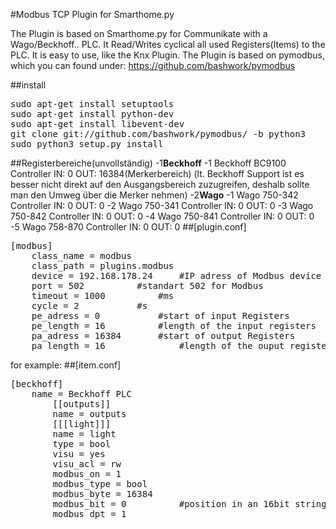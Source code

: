 #Modbus TCP Plugin for Smarthome.py 

The Plugin is based on Smarthome.py for Communikate with a Wago/Beckhoff.. PLC.
It Read/Writes cyclical all used Registers(Items) to the PLC.
It is easy to use, like the Knx Plugin.
The Plugin is based on pymodbus, which you can found under:
https://github.com/bashwork/pymodbus

##install
<pre>
sudo apt-get install setuptools
sudo apt-get install python-dev
sudo apt-get install libevent-dev
git clone git://github.com/bashwork/pymodbus/ -b python3
sudo python3 setup.py install
</pre>

##Registerbereiche(unvollständig)
-1**Beckhoff**
-1  Beckhoff BC9100 Controller
    IN: 0
    OUT: 16384(Merkerbereich)
    (lt. Beckhoff Support ist es besser nicht direkt auf den Ausgangsbereich zuzugreifen, deshalb sollte man den Umweg über die Merker nehmen)
-2**Wago**
-1  Wago 750-342 Controller
    IN: 0
    OUT: 0
-2 Wago 750-341 Controller
    IN: 0
    OUT: 0
-3 Wago 750-842 Controller
    IN: 0
    OUT: 0
-4 Wago 750-841 Controller
    IN: 0
    OUT: 0
-5 Wago 758-870 Controller
    IN: 0
    OUT: 0
</pre>
##[plugin.conf]
<pre>
[modbus]
	class_name = modbus
	class_path = plugins.modbus
	device = 192.168.178.24		#IP adress of Modbus device
	port = 502 			#standart 502 for Modbus
	timeout = 1000 			#ms
	cycle = 2			#s
	pe_adress = 0			#start of input Registers
	pe_length = 16 			#length of the input registers
	pa_adress = 16384		#start of output Registers
	pa_length = 16	        	#length of the ouput registers
</pre>


for example:
##[item.conf]
<pre>
[beckhoff]
	name = Beckhoff PLC
    	[[outputs]]
    	name = outputs
		[[[light]]]
		name = light
		type = bool
		visu = yes
		visu_acl = rw
		modbus_on = 1
		modbus_type = bool
		modbus_byte = 16384
		modbus_bit = 0          #position in an 16bit string 16<-0
		modbus_dpt = 1
</pre>
